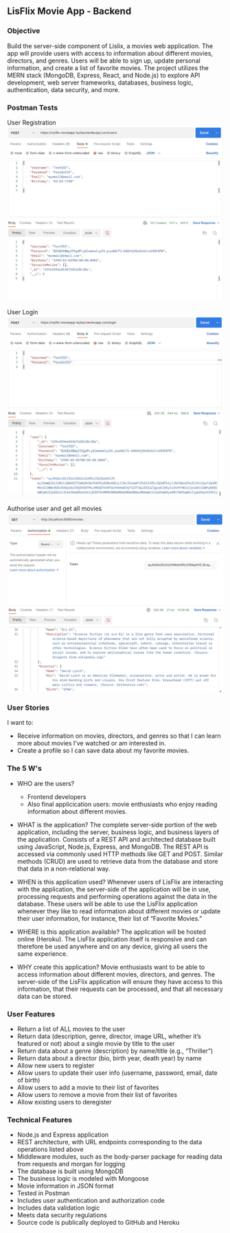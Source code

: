 ## LisFlix Movie App - Backend

### Objective

Build the server-side component of Lislix, a movies web application. The app will provide users with access to information about different movies, directors, and genres. Users will be able to sign up, update personal information, and create a list of favorite movies. The project utilizes the MERN stack (MongoDB, Express, React, and Node.js) to explore API development, web server frameworks, databases, business logic, authentication, data security, and more. 

### Postman Tests

User Registration
![User Registration](/img/Register.jpg)

User Login
![User Login](/img/Login.jpg)

Authorise user and get all movies
![Authorise user and get all movies](/img/Movies.jpg)

### User Stories

I want to:
* Receive information on movies, directors, and genres so that I can learn more about movies I’ve watched or am interested in.
* Create a profile so I can save data about my favorite movies.

### The 5 W's
* WHO are the users?
    * Frontend developers
    * Also final applicication users: movie enthusiasts who enjoy reading information about different movies.

* WHAT is the application? 
The complete server-side portion of the web application, including the server, business logic, and business layers of the application. Consists of a REST API and architected database built using JavaScript, Node.js, Express, and MongoDB. The REST API is accessed via commonly used HTTP methods like GET and POST. Similar methods (CRUD) are used to retrieve data from the database and store that data in a non-relational way.

* WHEN is this application used?
Whenever users of LisFlix are interacting with the application, the server-side of the application will be in use, processing requests and performing operations against the data in the database. These users will be able to use the LisFlix application whenever they like to read information about different movies or update their user information, for instance, their list of “Favorite Movies.”

* WHERE is this application available?
The application will be hosted online (Heroku). The LisFlix application itself is responsive and can therefore be used anywhere and on any device, giving all users the same experience.

* WHY create this application?
Movie enthusiasts want to be able to access information about different movies, directors, and genres. The server-side of the LisFlix application will ensure they have access to this information, that their requests can be processed, and that all necessary data can be stored.

### User Features
* Return a list of ALL movies to the user
* Return data (description, genre, director, image URL, whether it’s featured or not) about a single movie by title to the user
* Return data about a genre (description) by name/title (e.g., “Thriller”)
* Return data about a director (bio, birth year, death year) by name
* Allow new users to register
* Allow users to update their user info (username, password, email, date of birth)
* Allow users to add a movie to their list of favorites
* Allow users to remove a movie from their list of favorites
* Allow existing users to deregister

### Technical Features
* Node.js and Express application
* REST architecture, with URL endpoints corresponding to the data operations listed above
* Middleware modules, such as the body-parser package for reading data from requests and morgan for logging
* The database is built using MongoDB
* The business logic is modeled with Mongoose
* Movie information in JSON format
* Tested in Postman
* Includes user authentication and authorization code
* Includes data validation logic
* Meets data security regulations
* Source code is publically deployed to GitHub and Heroku
